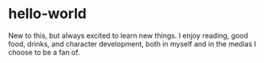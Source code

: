 # hello-world
New to this, but always excited to learn new things.
I enjoy reading, good food, drinks, and character development, both in myself and in the medias I choose to be a fan of. 
